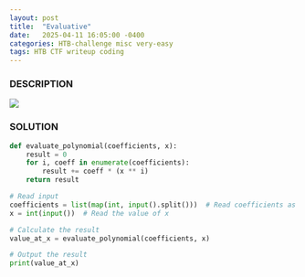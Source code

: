 ```yaml
---
layout: post
title:  "Evaluative"
date:   2025-04-11 16:05:00 -0400
categories: HTB-challenge misc very-easy
tags: HTB CTF writeup coding 
---
```


### DESCRIPTION
![](assets/img/htb/evaluative/1.png)

### SOLUTION
```python
def evaluate_polynomial(coefficients, x):
    result = 0
    for i, coeff in enumerate(coefficients):
        result += coeff * (x ** i)
    return result

# Read input
coefficients = list(map(int, input().split()))  # Read coefficients as a list of integers
x = int(input())  # Read the value of x

# Calculate the result
value_at_x = evaluate_polynomial(coefficients, x)

# Output the result
print(value_at_x)
```
